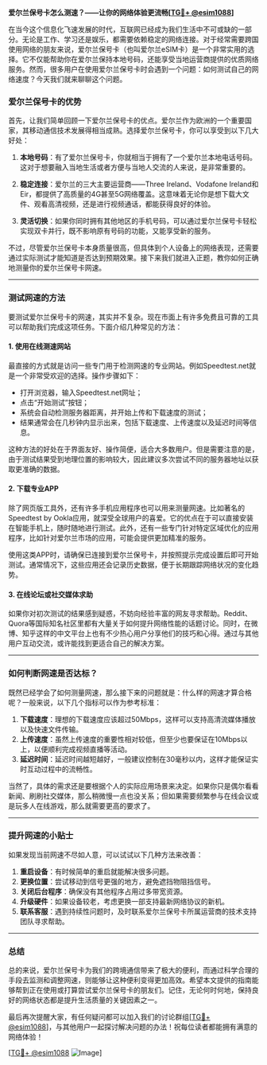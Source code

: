**爱尔兰保号卡怎么测速？——让你的网络体验更流畅[[TG💪+ @esim1088](https://t.me/s/esim1088)]**

在当今这个信息化飞速发展的时代，互联网已经成为我们生活中不可或缺的一部分。无论是工作、学习还是娱乐，都需要依赖稳定的网络连接。对于经常需要跨国使用网络的朋友来说，爱尔兰保号卡（也叫爱尔兰eSIM卡）是一个非常实用的选择。它不仅能帮助你在爱尔兰保持本地号码，还能享受当地运营商提供的优质网络服务。然而，很多用户在使用爱尔兰保号卡时会遇到一个问题：如何测试自己的网络速度？今天我们就来聊聊这个问题。

### 爱尔兰保号卡的优势

首先，让我们简单回顾一下爱尔兰保号卡的优点。爱尔兰作为欧洲的一个重要国家，其移动通信技术发展得相当成熟。选择爱尔兰保号卡，你可以享受到以下几大好处：

1. **本地号码**：有了爱尔兰保号卡，你就相当于拥有了一个爱尔兰本地电话号码。这对于想要融入当地生活或者方便与当地人交流的人来说，是非常重要的。
   
2. **稳定连接**：爱尔兰的三大主要运营商——Three Ireland、Vodafone Ireland和Eir，都提供了高质量的4G甚至5G网络覆盖。这意味着无论你是想下载大文件、观看高清视频，还是进行视频通话，都能获得良好的体验。

3. **灵活切换**：如果你同时拥有其他地区的手机号码，可以通过爱尔兰保号卡轻松实现双卡并行，既不影响原有号码的功能，又能享受新的服务。

不过，尽管爱尔兰保号卡本身质量很高，但具体到个人设备上的网络表现，还需要通过实际测试才能知道是否达到预期效果。接下来我们就进入正题，教你如何正确地测量你的爱尔兰保号卡网速。

---

### 测试网速的方法

要测试爱尔兰保号卡的网速，其实并不复杂。现在市面上有许多免费且可靠的工具可以帮助我们完成这项任务。下面介绍几种常见的方法：

#### 1. 使用在线测速网站

最直接的方式就是访问一些专门用于检测网速的专业网站。例如Speedtest.net就是一个非常受欢迎的选择。操作步骤如下：

- 打开浏览器，输入Speedtest.net网址；
- 点击“开始测试”按钮；
- 系统会自动检测服务器距离，并开始上传和下载速度的测试；
- 结果通常会在几秒钟内显示出来，包括下载速度、上传速度以及延迟时间等信息。

这种方法的好处在于界面友好、操作简便，适合大多数用户。但是需要注意的是，由于测试结果受到地理位置的影响较大，因此建议多次尝试不同的服务器地址以获取更准确的数据。

#### 2. 下载专业APP

除了网页版工具外，还有许多手机应用程序也可以用来测量网速。比如著名的Speedtest by Ookla应用，就深受全球用户的喜爱。它的优点在于可以直接安装在智能手机上，随时随地进行测试。此外，还有一些专门针对特定区域优化的应用程序，比如针对爱尔兰市场的应用，可能会提供更加精准的服务。

使用这类APP时，请确保已连接到爱尔兰保号卡，并按照提示完成设置后即可开始测试。通常情况下，这些应用还会记录历史数据，便于长期跟踪网络状况的变化趋势。

#### 3. 在线论坛或社交媒体求助

如果你对初次测试的结果感到疑惑，不妨向经验丰富的网友寻求帮助。Reddit、Quora等国际知名社区里都有大量关于如何提升网络性能的话题讨论。同时，在微博、知乎这样的中文平台上也有不少热心用户分享他们的技巧和心得。通过与其他用户互动交流，或许能找到更适合自己的解决方案。

---

### 如何判断网速是否达标？

既然已经学会了如何测量网速，那么接下来的问题就是：什么样的网速才算合格呢？一般来说，以下几个指标可以作为参考标准：

1. **下载速度**：理想的下载速度应该超过50Mbps，这样可以支持高清流媒体播放以及快速文件传输。
2. **上传速度**：虽然上传速度的重要性相对较低，但至少也要保证在10Mbps以上，以便顺利完成视频直播等活动。
3. **延迟时间**：延迟时间越短越好，一般建议控制在30毫秒以内，这样才能保证实时互动过程中的流畅性。

当然了，具体的需求还是要根据个人的实际应用场景来决定。如果你只是偶尔看看新闻、刷刷社交媒体，那么稍微慢一点也没关系；但如果需要频繁参与在线会议或是玩多人在线游戏，那么就需要更高的要求了。

---

### 提升网速的小贴士

如果发现当前网速不尽如人意，可以试试以下几种方法来改善：

1. **重启设备**：有时候简单的重启就能解决很多问题。
2. **更换位置**：尝试移动到信号更强的地方，避免遮挡物阻挡信号。
3. **关闭后台程序**：确保没有其他程序占用过多带宽资源。
4. **升级硬件**：如果设备较老，考虑更换一部支持最新网络协议的新机。
5. **联系客服**：遇到持续性问题时，及时联系爱尔兰保号卡所属运营商的技术支持团队寻求帮助。

---

### 总结

总的来说，爱尔兰保号卡为我们的跨境通信带来了极大的便利，而通过科学合理的手段去监测和调整网速，则能够让这种便利变得更加高效。希望本文提供的指南能够帮到正在使用或打算尝试爱尔兰保号卡的朋友们。记住，无论何时何地，保持良好的网络状态都是提升生活质量的关键因素之一。

最后再次提醒大家，有任何疑问都可以加入我们的讨论群组[[TG💪+ @esim1088](https://t.me/s/esim1088)]，与其他用户一起探讨解决问题的办法！祝每位读者都能拥有满意的网络体验！

[[TG💪+ @esim1088](https://t.me/s/esim1088) ![Image](https://i.postimg.cc/4NQfJmqS/Snipaste-2025-05-13-00-14-12.png)]